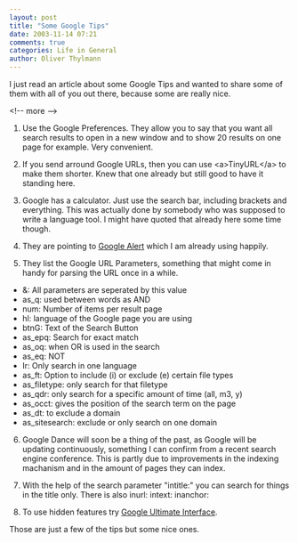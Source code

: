 ```yaml
---
layout: post
title: "Some Google Tips"
date: 2003-11-14 07:21
comments: true
categories: Life in General
author: Oliver Thylmann
---
```



I just read an article about some Google Tips and wanted to share some of them with all of you out there, because some are really nice.


&lt;!-- more --&gt;


1. Use the Google Preferences. They allow you to say that you want all search results to open in a new window and to show 20 results on one page for example. Very convenient.

2. If you send arround Google URLs, then you can use &lt;a&gt;TinyURL&lt;/a&gt; to make them shorter. Knew that one already but still good to have it standing here.

3. Google has a calculator. Just use the search bar, including brackets and everything. This was actually done by somebody who was supposed to write a language tool. I might have quoted that already here some time though.

4. They are pointing to [Google Alert](http://www.googlealert.com) which I am already using happily. 

5. They list the Google URL Parameters, something that might come in handy for parsing the URL once in a while. 
- &amp;: All parameters are seperated by this value
- as_q: used between words as AND
- num: Number of items per result page
- hl: language of the Google page you are using
- btnG: Text of the Search Button
- as_epq: Search for exact match
- as_oq: when OR is used in the search
- as_eq: NOT
- Ir: Only search in one language
- as_ft: Option to include (i) or exclude (e) certain file types
- as_filetype: only search for that filetype
- as_qdr: only search for a specific amount of time (all, m3, y)
- as_occt: gives the position of the search term on the page
- as_dt: to exclude a domain
- as_sitesearch: exclude or only search on one domain

6. Google Dance will soon be a thing of the past, as Google will be updating continuously, something I can confirm from a recent search engine conference. This is partly due to improvements in the indexing machanism and in the amount of pages they can index.

7. With the help of the search parameter &quot;intitle:&quot; you can search for things in the title only. There is also inurl: intext: inanchor:

8. To use hidden features try [Google Ultimate Interface](http://www.faganfinder.com/google.html).

Those are just a few of the tips but some nice ones.

